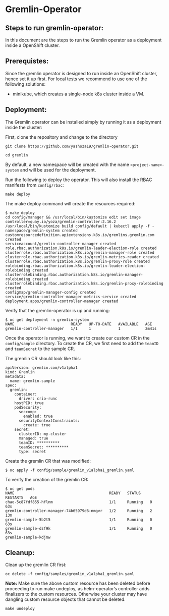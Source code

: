 # Gremlin-Operator

## Steps to run gremlin-operator:

In this document are the steps to run the Gremlin operator as a deployment inside a OpenShift cluster.

## Prerequistes:

Since the gremlin operator is designed to run inside an OpenShift cluster, hence set it up first. For local tests we recommend to use one of the following solutions:
* minikube, which creates a single-node k8s cluster inside a VM.

## Deployment:

The Gremlin operator can be installed simply by running it as a deployment inside the cluster:

First, clone the repository and change to the directory

```git clone https://github.com/yashoza19/gremlin-operator.git```

```cd gremlin```

By default, a new namespace will be created with the name `<project-name>-system` and will be used for the deployment.

Run the following to deploy the operator. This will also install the RBAC manifests from `config/rbac`:

```make deploy```

The make deploy command will create the resources required:

```
$ make deploy
cd config/manager && /usr/local/bin/kustomize edit set image controller=quay.io/yoza/gremlin-controller:2.16.2
/usr/local/bin/kustomize build config/default | kubectl apply -f -
namespace/gremlin-system created
customresourcedefinition.apiextensions.k8s.io/gremlins.gremlin.com created
serviceaccount/gremlin-controller-manager created
role.rbac.authorization.k8s.io/gremlin-leader-election-role created
clusterrole.rbac.authorization.k8s.io/gremlin-manager-role created
clusterrole.rbac.authorization.k8s.io/gremlin-metrics-reader created
clusterrole.rbac.authorization.k8s.io/gremlin-proxy-role created
rolebinding.rbac.authorization.k8s.io/gremlin-leader-election-rolebinding created
clusterrolebinding.rbac.authorization.k8s.io/gremlin-manager-rolebinding created
clusterrolebinding.rbac.authorization.k8s.io/gremlin-proxy-rolebinding created
configmap/gremlin-manager-config created
service/gremlin-controller-manager-metrics-service created
deployment.apps/gremlin-controller-manager created
```

Verify that the gremlin-operator is up and running:

```
$ oc get deployment -n gremlin-system
NAME                         READY   UP-TO-DATE   AVAILABLE   AGE
gremlin-controller-manager   1/1     1            1           2m41s
```

Once the operator is running, we want to create our custom CR in the `config/sample` directory. To create the CR, we first need to add the `teamID` and `teamSecret` to the sample CR.

The gremlin CR should look like this:

```
apiVersion: gremlin.com/v1alpha1
kind: Gremlin
metadata:
  name: gremlin-sample
spec:
  gremlin:
    container:
      driver: crio-runc
    hostPID: true
    podSecurity:
      seccomp:
        enabled: true
      securityContextConstraints:
        create: true
    secret:
      clusterID: my-cluster
      managed: true
      teamID: **********
      teamSecret: **********
      type: secret
```

Create the gremlin CR that was modified:

```
$ oc apply -f config/sample/gremlin_v1alpha1_gremlin.yaml
```

To verify the creation of the gremlin CR:

```
$ oc get pods
NAME                                          READY   STATUS    RESTARTS   AGE
chao-5c87fdf855-hflnm                         1/1     Running   0          63s
gremlin-controller-manager-74b65979d6-nmgvr   1/2     Running   2          13m
gremlin-sample-5b2t5                          1/1     Running   0          63s
gremlin-sample-dzf9k                          1/1     Running   0          63s
gremlin-sample-kdjmw
```


## Cleanup:

Clean up the gremlin CR first:
```
oc delete -f config/samples/gremlin_v1alpha1_gremlin.yaml
```

**Note:** Make sure the above custom resource has been deleted before proceeding to run make undeploy, as helm-operator’s controller adds finalizers to the custom resources. Otherwise your cluster may have dangling custom resource objects that cannot be deleted.

```
make undeploy
```

